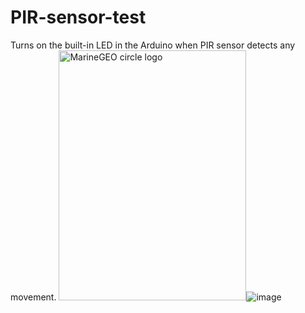 # PIR-sensor-test
Turns on the built-in LED in the Arduino when PIR sensor detects any movement.
<img src="https://user-images.githubusercontent.com/78531263/178923489-c2e310ff-2676-46d2-81d0-707723c662f0.jpg" alt="MarineGEO circle logo" style="height: 400px; width:300px;"/>![image](https://user-images.githubusercontent.com/78531263/178923449-3abd57a9-a9be-4bf9-8c3f-06e13c12a346.jpg)
